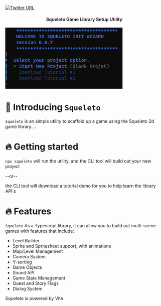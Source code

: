 [![Twitter URL](https://img.shields.io/twitter/url/https/twitter.com/bukotsunikki.svg?style=social&label=Follow%20%40jyoung424242)](https://twitter.com/jyoung424242)

<h4 align="center">Squeleto Game Library Setup Utility</h4>

![Screenshot](https://github.com/jyoung4242/Squeleto/raw/main/Squeleto.png?raw=true)

# 👋 Introducing `Squeleto`

`Squeleto` is an simple utility to scaffold up a game using the Squeleto 2d game library....

# 🔥 Getting started

`npx squeleto` will run the utility, and the CLI tool will build out your new project

--or--

the CLI tool will download a tutorial demo for you to help learn the library API's

<!-- # Demo on Youtube

- https://youtu.be/m1zYOhrmdKk Javascript example
- https://youtu.be/IRboPZac_Q8 Typescript example -->

# 🔥 Features

`Squeleto` As a Typescript library, it can allow you to build out multi-scene games with features that include:

- Level Builder
- Sprite and Spritesheet support, with animations
- Map/Level Management
- Camera System
- Y-sorting
- Game Objects
- Sound API
- Game State Management
- Quest and Story Flags
- Dialog System

Squeleto is powered by Vite
